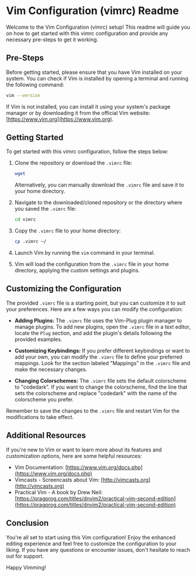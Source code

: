 # Vim Configuration (vimrc) Readme

Welcome to the Vim Configuration (vimrc) setup! This readme will guide you on how to get started with this vimrc configuration and provide any necessary pre-steps to get it working.

## Pre-Steps

Before getting started, please ensure that you have Vim installed on your system. You can check if Vim is installed by opening a terminal and running the following command:

```bash
vim --version
```

If Vim is not installed, you can install it using your system's package manager or by downloading it from the official Vim website: [https://www.vim.org](https://www.vim.org).

## Getting Started

To get started with this vimrc configuration, follow the steps below:

1. Clone the repository or download the `.vimrc` file:
   ```bash
   wget 
   ```
   Alternatively, you can manually download the `.vimrc` file and save it to your home directory.

2. Navigate to the downloaded/cloned repository or the directory where you saved the `.vimrc` file:
   ```bash
   cd vimrc
   ```

3. Copy the `.vimrc` file to your home directory:
   ```bash
   cp .vimrc ~/
   ```

4. Launch Vim by running the `vim` command in your terminal.

5. Vim will load the configuration from the `.vimrc` file in your home directory, applying the custom settings and plugins.

## Customizing the Configuration

The provided `.vimrc` file is a starting point, but you can customize it to suit your preferences. Here are a few ways you can modify the configuration:

- **Adding Plugins:** The `.vimrc` file uses the Vim-Plug plugin manager to manage plugins. To add new plugins, open the `.vimrc` file in a text editor, locate the `Plug` section, and add the plugin's details following the provided examples.

- **Customizing Keybindings:** If you prefer different keybindings or want to add your own, you can modify the `.vimrc` file to define your preferred mappings. Look for the section labeled "Mappings" in the `.vimrc` file and make the necessary changes.

- **Changing Colorschemes:** The `.vimrc` file sets the default colorscheme to "codedark". If you want to change the colorscheme, find the line that sets the colorscheme and replace "codedark" with the name of the colorscheme you prefer.

Remember to save the changes to the `.vimrc` file and restart Vim for the modifications to take effect.

## Additional Resources

If you're new to Vim or want to learn more about its features and customization options, here are some helpful resources:

- Vim Documentation: [https://www.vim.org/docs.php](https://www.vim.org/docs.php)
- Vimcasts - Screencasts about Vim: [http://vimcasts.org](http://vimcasts.org)
- Practical Vim - A book by Drew Neil: [https://pragprog.com/titles/dnvim2/practical-vim-second-edition](https://pragprog.com/titles/dnvim2/practical-vim-second-edition)

## Conclusion

You're all set to start using this Vim configuration! Enjoy the enhanced editing experience and feel free to customize the configuration to your liking. If you have any questions or encounter issues, don't hesitate to reach out for support.

Happy Vimming!
